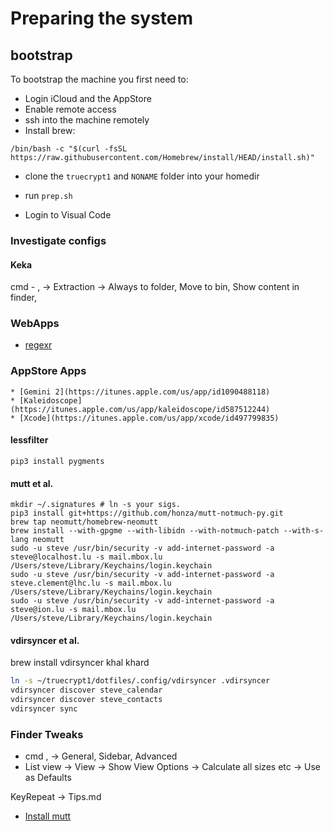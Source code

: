 # Preparing the system

## bootstrap

To bootstrap the machine you first need to:

- Login iCloud and the AppStore
- Enable remote access
- ssh into the machine remotely
- Install brew:

```
/bin/bash -c "$(curl -fsSL https://raw.githubusercontent.com/Homebrew/install/HEAD/install.sh)"
```

- clone the `truecrypt1` and `NONAME` folder into your homedir
- run `prep.sh`

- Login to Visual Code


### Investigate configs

#### Keka

cmd - , -> Extraction -> Always to folder, Move to bin, Show content in finder, 

### WebApps

- [regexr](https://regexr.com/)


### AppStore Apps

    * [Gemini 2](https://itunes.apple.com/us/app/id1090488118)
    * [Kaleidoscope](https://itunes.apple.com/us/app/kaleidoscope/id587512244)
    * [Xcode](https://itunes.apple.com/us/app/xcode/id497799835)

#### lessfilter

```
pip3 install pygments
```

#### mutt et al.

```
mkdir ~/.signatures # ln -s your sigs.
pip3 install git+https://github.com/honza/mutt-notmuch-py.git
brew tap neomutt/homebrew-neomutt
brew install --with-gpgme --with-libidn --with-notmuch-patch --with-s-lang neomutt
sudo -u steve /usr/bin/security -v add-internet-password -a steve@localhost.lu -s mail.mbox.lu /Users/steve/Library/Keychains/login.keychain
sudo -u steve /usr/bin/security -v add-internet-password -a steve.clement@lhc.lu -s mail.mbox.lu /Users/steve/Library/Keychains/login.keychain
sudo -u steve /usr/bin/security -v add-internet-password -a steve@ion.lu -s mail.mbox.lu /Users/steve/Library/Keychains/login.keychain
```

#### vdirsyncer et al.

brew install vdirsyncer khal khard

```bash
ln -s ~/truecrypt1/dotfiles/.config/vdirsyncer .vdirsyncer
vdirsyncer discover steve_calendar
vdirsyncer discover steve_contacts
vdirsyncer sync
```

### Finder Tweaks

* cmd , -> General, Sidebar, Advanced
* List view -> View -> Show View Options -> Calculate all sizes etc -> Use as Defaults

KeyRepeat -> Tips.md

* [Install mutt](mutt.md)

